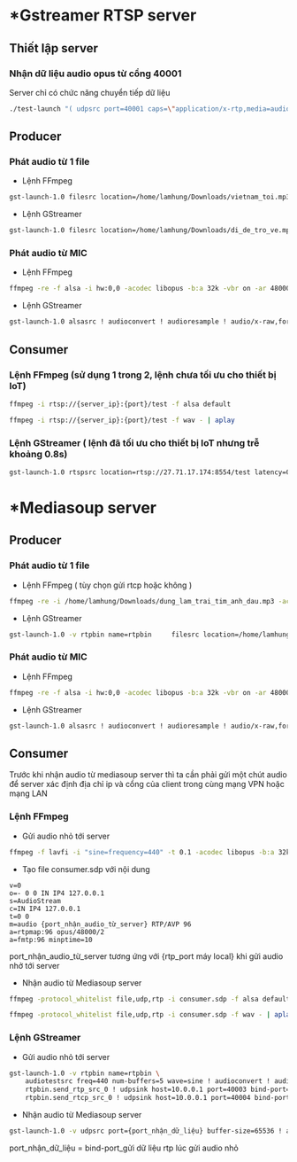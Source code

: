 # *Gstreamer RTSP server
## Thiết lập server

### Nhận dữ liệu audio opus từ cổng 40001 
Server chỉ có chức năng chuyển tiếp dữ liệu
```bash
./test-launch "( udpsrc port=40001 caps=\"application/x-rtp,media=audio,encoding-name=OPUS,payload=96\" ! rtpopusdepay ! rtpopuspay name=pay0 pt=96 )"
```
## Producer
### Phát audio từ 1 file 
- Lệnh FFmpeg
```bash
gst-launch-1.0 filesrc location=/home/lamhung/Downloads/vietnam_toi.mp3  ! decodebin ! audioconvert ! audioresample ! audio/x-raw,format=S16LE,rate=16000,channels=1 ! opusenc bitrate=16000 bitrate-type=2 complexity=5 frame-size=20 bandwidth=wideband dtx=true ! rtpopuspay ! udpsink host=27.71.17.174 port=40001 sync=true
```  

- Lệnh GStreamer
```bash
gst-launch-1.0 filesrc location=/home/lamhung/Downloads/di_de_tro_ve.mp3  ! decodebin ! audioconvert ! audioresample ! audio/x-raw,format=S16LE,rate=16000,channels=2 ! opusenc bitrate=16000 bitrate-type=2 complexity=5 frame-size=20 bandwidth=wideband dtx=true ! rtpopuspay ! udpsink host=27.71.17.174 port=40001 sync=true
```

### Phát audio từ MIC
- Lệnh FFmpeg
```bash
ffmpeg -re -f alsa -i hw:0,0 -acodec libopus -b:a 32k -vbr on -ar 48000 -ac 2 -payload_type 96 -f rtp "rtp://{server_ip}:{port}"
```
- Lệnh GStreamer
```bash
gst-launch-1.0 alsasrc ! audioconvert ! audioresample ! audio/x-raw,format=S16LE,rate=16000,channels=1 ! opusenc bitrate=16000 bitrate-type=2 complexity=5 frame-size=20 bandwidth=wideband dtx=true ! rtpopuspay ! udpsink host=27.71.17.174 port=40001 sync=true
```

## Consumer
### Lệnh FFmpeg (sử dụng 1 trong 2, lệnh chưa tối ưu cho thiết bị IoT) 
```bash
ffmpeg -i rtsp://{server_ip}:{port}/test -f alsa default
```

```bash
ffmpeg -i rtsp://{server_ip}:{port}/test -f wav - | aplay
```

### Lệnh GStreamer ( lệnh đã tối ưu cho thiết bị IoT nhưng trễ khoảng 0.8s)
```bash
gst-launch-1.0 rtspsrc location=rtsp://27.71.17.174:8554/test latency=0 ! rtpjitterbuffer latency=400 ! queue max-size-buffers=100 max-size-time=0 ! application/x-rtp,media=audio,encoding-name=OPUS ! rtpopusdepay ! opusdec ! autoaudiosink sync=true
```  
# *Mediasoup server
## Producer
### Phát audio từ 1 file 
- Lệnh FFmpeg ( tùy chọn gửi rtcp hoặc không )
```bash
ffmpeg -re -i /home/lamhung/Downloads/dung_lam_trai_tim_anh_dau.mp3 -acodec libopus -b:a 32k -vbr on -ar 48000 -ac 2 -payload_type 96 -ssrc 12345678 -f rtp "rtp://{server_ip}:{rtp_port}?rtcpport={rtcp_port}&localrtpport={rtp_port máy local}&localrtcpport={rtcp_port_máy_local}"
```  

- Lệnh GStreamer
```bash
gst-launch-1.0 -v rtpbin name=rtpbin     filesrc location=/home/lamhung/Downloads/me_yeu_con.mp3 ! decodebin ! audioconvert ! audioresample ! audio/x-raw,format=S16LE,rate=48000,channels=2 ! opusenc bitrate=32000 bitrate-type=vbr complexity=6 frame-size=20 bandwidth=wideband dtx=true ! rtpopuspay ssrc=12345678 ! rtpbin.send_rtp_sink_0     rtpbin.send_rtp_src_0 ! udpsink host=10.0.0.1 port=40001 bind-port=10001     rtpbin.send_rtcp_src_0 ! udpsink host=10.0.0.1 port=40002 bind-port=10002 sync=false async=false
```

### Phát audio từ MIC
- Lệnh FFmpeg
```bash
ffmpeg -re -f alsa -i hw:0,0 -acodec libopus -b:a 32k -vbr on -ar 48000 -ac 2 -payload_type 96 -ssrc {ssrc của producer} -f rtp "rtp://{server_ip}:{rtp_port}?rtcpport={rtcp_port}&localrtpport={rtp_port máy local}&localrtcpport={rtcp_port_máy_local}"
```
- Lệnh GStreamer
```bash
gst-launch-1.0 alsasrc ! audioconvert ! audioresample ! audio/x-raw,format=S16LE,rate=48000,channels=2 ! opusenc bitrate=32000 bitrate-type=vbr complexity=6 frame-size=20 bandwidth=wideband dtx=true ! rtpopuspay ssrc={ssrc của producer} ! udpsink host={server_ip} port={server_port}```
```

## Consumer
Trước khi nhận audio từ mediasoup server thì ta cần phải gửi một chút audio để server xác định địa chỉ ip và cổng của client trong cùng mạng VPN hoặc mạng LAN
### Lệnh FFmpeg 
- Gửi audio nhỏ tới server
```bash
ffmpeg -f lavfi -i "sine=frequency=440" -t 0.1 -acodec libopus -b:a 32k -vbr on -ar 48000 -ac 2 -payload_type 96 -f rtp "rtp://{server_ip}:{rtp_port}?rtcpport={rtcp_port}&localrtpport={rtp_port_máy_local}&localrtcpport={rtcp_port_máy_local}"
```
- Tạo file consumer.sdp với nội dung
```text
v=0
o=- 0 0 IN IP4 127.0.0.1
s=AudioStream
c=IN IP4 127.0.0.1
t=0 0
m=audio {port_nhận_audio_từ_server} RTP/AVP 96
a=rtpmap:96 opus/48000/2
a=fmtp:96 minptime=10
```
port_nhận_audio_từ_server tương ứng với {rtp_port máy local} khi gửi audio nhở tới server
- Nhận audio từ Mediasoup server
```bash
ffmpeg -protocol_whitelist file,udp,rtp -i consumer.sdp -f alsa default
```
```bash
ffmpeg -protocol_whitelist file,udp,rtp -i consumer.sdp -f wav - | aplay
```

### Lệnh GStreamer
- Gửi audio nhỏ tới server
```bash
gst-launch-1.0 -v rtpbin name=rtpbin \
    audiotestsrc freq=440 num-buffers=5 wave=sine ! audioconvert ! audioresample ! opusenc ! rtpopuspay ! rtpbin.send_rtp_sink_0 \
    rtpbin.send_rtp_src_0 ! udpsink host=10.0.0.1 port=40003 bind-port=10003 \
    rtpbin.send_rtcp_src_0 ! udpsink host=10.0.0.1 port=40004 bind-port=10004 sync=false async=false
```
- Nhận audio từ Mediasoup server
```bash
gst-launch-1.0 -v udpsrc port={port_nhận_dữ_liệu} buffer-size=65536 ! application/x-rtp,media=audio,encoding-name=OPUS,payload=96 ! queue max-size-time=700000000 ! rtpopusdepay ! queue max-size-buffers=200 max-size-time=0 ! opusdec ! queue max-size-buffers=200 max-size-time=0 ! autoaudiosink sync=true
```  
port_nhận_dữ_liệu = bind-port_gửi dữ liệu rtp lúc gửi audio nhỏ
